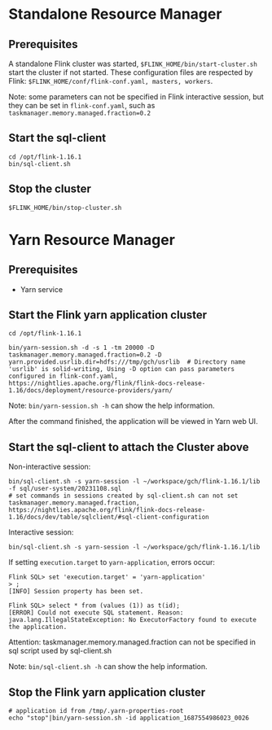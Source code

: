 # Standalone Resource Manager

## Prerequisites

A standalone Flink cluster was started, `$FLINK_HOME/bin/start-cluster.sh` start the cluster if not started.
These configuration files are respected by Flink:  `$FLINK_HOME/conf/flink-conf.yaml, masters, workers`.

Note: some parameters can not be specified in Flink interactive session, but they can be set in `flink-conf.yaml`,
such as `taskmanager.memory.managed.fraction=0.2`

## Start the sql-client

```shell
cd /opt/flink-1.16.1
bin/sql-client.sh
```

## Stop the cluster

`$FLINK_HOME/bin/stop-cluster.sh`


# Yarn Resource Manager

## Prerequisites

* Yarn service

## Start the Flink yarn application cluster

```shell
cd /opt/flink-1.16.1

bin/yarn-session.sh -d -s 1 -tm 20000 -D taskmanager.memory.managed.fraction=0.2 -D yarn.provided.usrlib.dir=hdfs:///tmp/gch/usrlib  # Directory name 'usrlib' is solid-writing, Using -D option can pass parameters configured in flink-conf.yaml, https://nightlies.apache.org/flink/flink-docs-release-1.16/docs/deployment/resource-providers/yarn/
```

Note: `bin/yarn-session.sh -h` can show the help information.

After the command finished, the application will be viewed in Yarn web UI.

## Start the sql-client to attach the Cluster above

Non-interactive session:
```shell
bin/sql-client.sh -s yarn-session -l ~/workspace/gch/flink-1.16.1/lib -f sql/user-system/20231108.sql
# set commands in sessions created by sql-client.sh can not set  taskmanager.memory.managed.fraction, https://nightlies.apache.org/flink/flink-docs-release-1.16/docs/dev/table/sqlclient/#sql-client-configuration
```

Interactive session:
```shell
bin/sql-client.sh -s yarn-session -l ~/workspace/gch/flink-1.16.1/lib
```

If setting `execution.target` to `yarn-application`, errors occur:
```text
Flink SQL> set 'execution.target' = 'yarn-application'
> ;
[INFO] Session property has been set.

Flink SQL> select * from (values (1)) as t(id);
[ERROR] Could not execute SQL statement. Reason:
java.lang.IllegalStateException: No ExecutorFactory found to execute the application.
```

Attention: taskmanager.memory.managed.fraction can not be specified in sql script used by sql-client.sh

Note: `bin/sql-client.sh -h` can show the help information.

## Stop the Flink yarn application cluster

```shell
# application id from /tmp/.yarn-properties-root
echo "stop"|bin/yarn-session.sh -id application_1687554986023_0026
```
